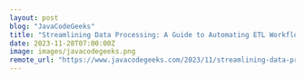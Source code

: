 ```yaml
---
layout: post
blog: "JavaCodeGeeks"
title: "Streamlining Data Processing: A Guide to Automating ETL Workflows"
date: 2023-11-28T07:00:00Z
image: images/javacodegeeks.png
remote_url: "https://www.javacodegeeks.com/2023/11/streamlining-data-processing-a-guide-to-automating-etl-workflows.html"
---
```

